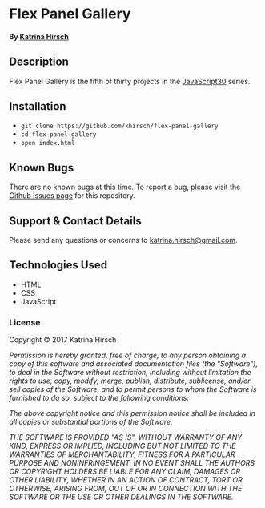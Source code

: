 # Flex Panel Gallery

#### By [Katrina Hirsch](https://github.com/khirsch)

## Description

Flex Panel Gallery is the fifth of thirty projects in the [JavaScript30](https://javascript30.com/) series.

## Installation

* `git clone https://github.com/khirsch/flex-panel-gallery`
* `cd flex-panel-gallery`
* `open index.html`

## Known Bugs

There are no known bugs at this time. To report a bug, please visit the [Github Issues page](https://github.com/khirsch/flex-panel-gallery/issues) for this repository.

## Support & Contact Details

Please send any questions or concerns to katrina.hirsch@gmail.com.

## Technologies Used

* HTML
* CSS
* JavaScript

### License

Copyright &copy; 2017 Katrina Hirsch

_Permission is hereby granted, free of charge, to any person obtaining a copy of this software and associated documentation files (the "Software"), to deal in the Software without restriction, including without limitation the rights to use, copy, modify, merge, publish, distribute, sublicense, and/or sell copies of the Software, and to permit persons to whom the Software is furnished to do so, subject to the following conditions:_

_The above copyright notice and this permission notice shall be included in all copies or substantial portions of the Software._

_THE SOFTWARE IS PROVIDED "AS IS", WITHOUT WARRANTY OF ANY KIND, EXPRESS OR IMPLIED, INCLUDING BUT NOT LIMITED TO THE WARRANTIES OF MERCHANTABILITY, FITNESS FOR A PARTICULAR PURPOSE AND NONINFRINGEMENT. IN NO EVENT SHALL THE AUTHORS OR COPYRIGHT HOLDERS BE LIABLE FOR ANY CLAIM, DAMAGES OR OTHER LIABILITY, WHETHER IN AN ACTION OF CONTRACT, TORT OR OTHERWISE, ARISING FROM, OUT OF OR IN CONNECTION WITH THE SOFTWARE OR THE USE OR OTHER DEALINGS IN THE SOFTWARE._
